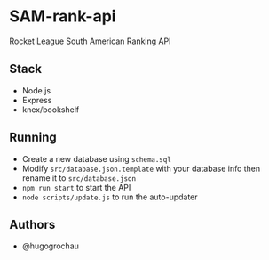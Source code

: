 # SAM-rank-api
Rocket League South American Ranking API

## Stack
* Node.js
* Express
* knex/bookshelf

## Running
* Create a new database using `schema.sql`
* Modify `src/database.json.template` with your database info then rename it to `src/database.json`
* `npm run start` to start the API
* `node scripts/update.js` to run the auto-updater

## Authors
* @hugogrochau
